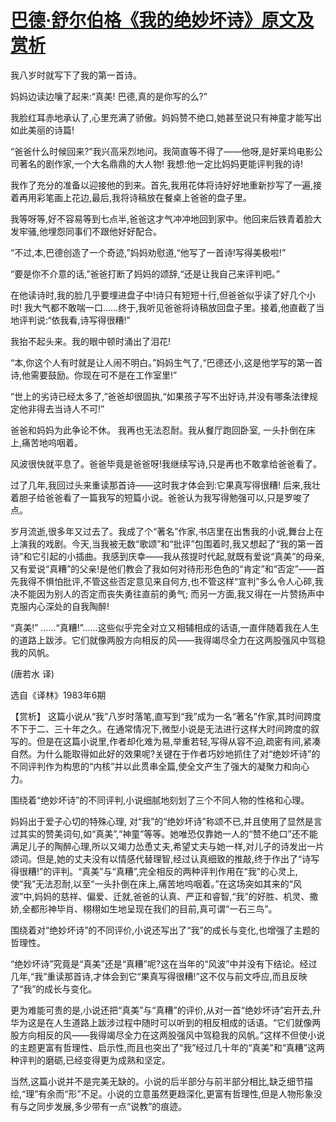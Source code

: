 # [巴德·舒尔伯格《我的绝妙坏诗》原文及赏析](https://www.vrrw.net/wx/15442.html)

我八岁时就写下了我的第一首诗。

妈妈边读边嚷了起来:“真美! 巴德,真的是你写的么?”

我脸红耳赤地承认了,心里充满了骄傲。妈妈赞不绝口,她甚至说只有神童才能写出如此美丽的诗篇!

“爸爸什么时候回来?”我兴高采烈地问。我简直等不得了——他呀,是好莱坞电影公司著名的剧作家,一个大名鼎鼎的大人物! 我想:他一定比妈妈更能评判我的诗!

我作了充分的准备以迎接他的到来。首先,我用花体将诗好好地重新抄写了一遍,接着再用彩笔画上花边,最后,我将诗稿放在餐桌上爸爸的盘子里。

我等呀等,好不容易等到七点半,爸爸这才气冲冲地回到家中。他回来后铁青着脸大发牢骚,他埋怨同事们不跟他好好配合。

“不过,本,巴德创造了一个奇迹,”妈妈劝慰道,“他写了一首诗!写得美极啦!”

“要是你不介意的话,”爸爸打断了妈妈的颂辞,“还是让我自己来评判吧。”

在他读诗时,我的脸几乎要埋进盘子中!诗只有短短十行,但爸爸似乎读了好几个小时! 我大气都不敢喘一口……终于,我听见爸爸将诗稿放回盘子里。接着,他直截了当地评判说:“依我看,诗写得很糟!”

我抬不起头来。我的眼中顿时涌出了泪花!

“本,你这个人有时就是让人闹不明白。”妈妈生气了,“巴德还小,这是他学写的第一首诗,他需要鼓励。你现在可不是在工作室里!”

“世上的劣诗已经太多了,”爸爸却很固执,“如果孩子写不出好诗,并没有哪条法律规定他非得去当诗人不可!”

爸爸和妈妈为此争论不休。 我再也无法忍耐。我从餐厅跑回卧室, 一头扑倒在床上,痛苦地呜咽着。

风波很快就平息了。爸爸毕竟是爸爸呀!我继续写诗,只是再也不敢拿给爸爸看了。

过了几年,我回过头来重读那首诗——这时我才体会到:它果真写得很糟! 后来,我壮着胆子给爸爸看了一篇我写的短篇小说。爸爸认为我写得勉强可以,只是罗唆了点。

岁月流逝,很多年又过去了。我成了个“著名”作家,书店里在出售我的小说,舞台上在上演我的戏剧。今天,当我被无数“歌颂”和“批评”包围着时,我又想起了“我的第一首诗”和它引起的小插曲。我感到庆幸——我从孩提时代起,就既有爱说“真美”的母亲,又有爱说“真糟”的父亲!是他们教会了我如何对待形形色色的“肯定”和“否定”——首先我得不惧怕批评,不管这些否定意见来自何方,也不管这样“宣判”多么令人心碎,我决不能因为别人的否定而丧失勇往直前的勇气; 而另一方面,我又得在一片赞扬声中克服内心深处的自我陶醉!

“真美!” ……“真糟!”……这些似乎完全对立又相辅相成的话语,一直伴随着我在人生的道路上跋涉。它们就像两股方向相反的风——我得竭尽全力在这两股强风中驾稳我的风帆。

(唐若水 译)

选自《译林》1983年6期



【赏析】 这篇小说从“我”八岁时落笔,直写到“我”成为一名“著名”作家,其时间跨度不下于二、三十年之久。在通常情况下,微型小说是无法进行这样大时间跨度的叙写的。但是在这篇小说里,作者却化难为易,举重若轻,写得从容不迫,疏密有间,紧凑自然。为什么能取得如此好的效果呢?关键在于作者巧妙地抓住了对“绝妙坏诗”的不同评判作为构思的“内核”并以此贯串全篇,使全文产生了强大的凝聚力和向心力。

围绕着“绝妙坏诗”的不同评判,小说细腻地刻划了三个不同人物的性格和心理。

妈妈出于爱子心切的特殊心理, 对“我”的“绝妙坏诗”称颂不已,并且使用了显然是言过其实的赞美词句,如“真美”,“神童”等等。她唯恐仅靠她一人的“赞不绝口”还不能满足儿子的陶醉心理,所以又竭力怂恿丈夫,希望丈夫与她一样,对儿子的诗发出一片颂词。但是,她的丈夫没有以情感代替理智,经过认真细致的推敲,终于作出了“诗写得很糟!”的评判。“真美”与“真糟”,完全相反的两种评判作用在“我”的心灵上,使“我”无法忍耐,以至“一头扑倒在床上,痛苦地呜咽着。”在这场突如其来的“风波”中,妈妈的慈祥、偏爱、迁就,爸爸的认真、严正和睿智,“我”的好胜、机灵、撒娇,全都形神毕肖、栩栩如生地呈现在我们的目前,真可谓“一石三鸟”。

围绕着对“绝妙坏诗”的不同评价,小说还写出了“我”的成长与变化,也增强了主题的哲理性。

“绝妙坏诗”究竟是“真美”还是“真糟”呢?这在当年的“风波”中并没有下结论。经过几年,“我”重读那首诗,才体会到它“果真写得很糟!”这不仅与前文呼应,而且反映了“我”的成长与变化。

更为难能可贵的是,小说还把“真美”与“真糟”的评价,从对一首“绝妙坏诗”宕开去,升华为这是在人生道路上跋涉过程中随时可以听到的相反相成的话语。“它们就像两股方向相反的风——我得竭尽全力在这两股强风中驾稳我的风帆。”这样不但使小说的主题更富有哲理性、启示性,而且也突出了“我”经过几十年的“真美”和“真糟”这两种评判的磨砺,已经变得更为成熟和坚定。

当然,这篇小说并不是完美无缺的。小说的后半部分与前半部分相比,缺乏细节描绘,“理”有余而“形”不足。小说的立意虽然更趋深化,更富有哲理性,但是人物形象没有与之同步发展,多少带有一点“说教”的痕迹。

